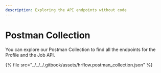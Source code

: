 ```yaml
---
description: Exploring the API endpoints without code
---
```


# Postman Collection

You can explore our Postman Collection to find all the endpoints for the Profile and the Job API.

{% file src="../../../.gitbook/assets/hrflow.postman\_collection.json" %}

